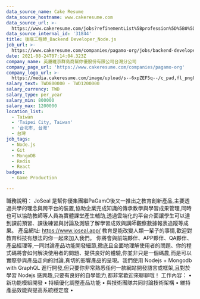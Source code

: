 ```yaml
---
data_source_name: Cake Resume
data_source_hostname: www.cakeresume.com
data_source_url: >-
  https://www.cakeresume.com/jobs?refinementList%5Bprofession%5D%5B0%5D=game-production&range%5Bsalary_range%5D%5Bmin%5D=100000
data_source_internal_id: '31844'
title: 後端工程師_Backend Developer_Node.js
job_url: >-
  https://www.cakeresume.com/companies/pagamo-org/jobs/backend-developer-joseal-831fdc
date: 2021-08-24T07:14:04.323Z
company_name: 英屬維京群島商幫你優股份有限公司台灣分公司
company_page_url: 'https://www.cakeresume.com/companies/pagamo-org'
company_logo_url: >-
  https://media.cakeresume.com/image/upload/s--6xpZEF5q--/c_pad,fl_png8,h_200,w_200/v1639538911/wne3p2apzxvmk4zfwixh.png
salary_text: TWD800000 - TWD1200000
salary_currency: TWD
salary_type: per_year
salary_min: 800000
salary_max: 1200000
location_list:
  - Taiwan
  - 'Taipei City, Taiwan'
  - '台北市, 台灣'
  - 台灣
job_tags:
  - Node.js
  - Git
  - MongoDB
  - Redis
  - React
badges:
  - Game Production

---
```


職務說明： JoSeal 是幫你優集團繼PaGamO後又一推出之教育創新產品,主要透過共學的理念與跨平台的裝置,協助企業完成知識的傳承教學與學習成果管理,同時也可以協助教師等人員為實體課堂產生輔助,透過雲端化的平台介面讓學生可以達到課前預習、課後練習與討論及測驗了解學習成效與講師觀察數據報表追蹤等成果。 產品網址: https://www.joseal.app/ 教育是能改變人類一輩子的事情,歡迎對教育科技有想法的你一起來加入我們。 你將會與前端夥伴、APP夥伴、QA夥伴、產品經理等,⼀同討論產品功能開發細節,徹底且全⾯地理解使⽤者的問題、你的程式碼將會如何解決使⽤者的問題、提供良好的體驗,你並非只是⼀個碼農,⽽是可以實際參與產品走向的討論,真切的影響產品的呈現。我們使⽤ Nodejs + Mongodb with GraphQL 進⾏開發,但只要你非常熟悉任何⼀款網站開發語⾔或框架,且對於學習 Nodejs 感興趣,只要有良好的⾃學能⼒,都非常歡迎來聊聊哦！ ⼯作內容： • 新功能模組開發 • 持續優化調整產品功能 • 與技術團隊共同討論技術架構 • 維持產品效能與提⾼系統穩定度 •